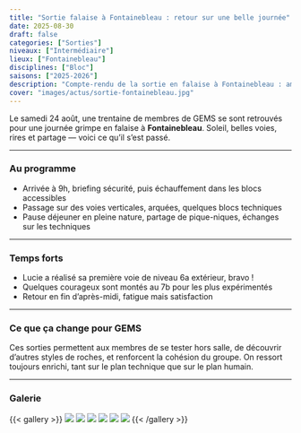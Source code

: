 ```yaml
---
title: "Sortie falaise à Fontainebleau : retour sur une belle journée"
date: 2025-08-30
draft: false
categories: ["Sorties"]
niveaux: ["Intermédiaire"]
lieux: ["Fontainebleau"]
disciplines: ["Bloc"]
saisons: ["2025-2026"]
description: "Compte-rendu de la sortie en falaise à Fontainebleau : ambiance, difficultés et moments forts."
cover: "images/actus/sortie-fontainebleau.jpg"
---
```


Le samedi 24 août, une trentaine de membres de GEMS se sont retrouvés pour une journée grimpe en falaise à **Fontainebleau**. Soleil, belles voies, rires et partage — voici ce qu’il s’est passé.

---

### Au programme

- Arrivée à 9h, briefing sécurité, puis échauffement dans les blocs accessibles
- Passage sur des voies verticales, arquées, quelques blocs techniques
- Pause déjeuner en pleine nature, partage de pique-niques, échanges sur les techniques

---

### Temps forts

- Lucie a réalisé sa première voie de niveau 6a extérieur, bravo !
- Quelques courageux sont montés au 7b pour les plus expérimentés
- Retour en fin d’après-midi, fatigue mais satisfaction

---

### Ce que ça change pour GEMS

Ces sorties permettent aux membres de se tester hors salle, de découvrir d’autres styles de roches, et renforcent la cohésion du groupe. On ressort toujours enrichi, tant sur le plan technique que sur le plan humain.

---

### Galerie

{{< gallery >}}
<img src="galerie/1.jpg" class="grid-w33" />
<img src="galerie/2.jpg" class="grid-w33" />
<img src="galerie/3.jpg" class="grid-w33" />
<img src="galerie/4.jpg" class="grid-w33" />
<img src="galerie/5.jpg" class="grid-w33" />
<img src="galerie/6.jpg" class="grid-w33" />
{{< /gallery >}}
